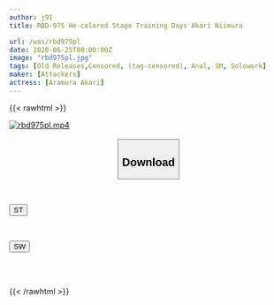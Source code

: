 ```yaml
---
author: j91
title: RBD-975 He-colored Stage Training Days Akari Niimura

url: /was/rbd975pl
date: 2020-06-25T09:00:00Z
image: "rbd975pl.jpg"
tags: [Old Releases,Censored, (tag-censored), Anal, SM, Solowork]
maker: [Attackers]
actress: [Aramura Akari]
---
```



{{< rawhtml >}}

<div class="video" data-videoid="pdadjyDW31tWZQ">
    <a href="javascript:;">
        <img src="/was/rbd975pl/rbd975pl.jpg" width="WIDTH" height="HEIGHT" alt="rbd975pl.mp4" loading="lazy">
    </a>
</div>

<script type="text/javascript" src="https://j91.asia/asset/on-demand-st.js"></script>

<br>
  <link rel="stylesheet" href="https://j91.asia/asset/bs5.css">
  
  <center>
  <button class="btn btn-primary" type="button" data-bs-toggle="collapse" data-bs-target=".multi-collapse" aria-expanded="false" aria-controls="multiCollapseExample1 multiCollapseExample2"><h2>Download</h2></button></center>
</p>
<div class="row">
  <div class="col">
    <div class="collapse multi-collapse" id="multiCollapseExample1">
      <div class="card card-body">
	      	      <br>
<div class="buttons">  
<p><a href="https://streamtape.to/v/pdadjyDW31tWZQ" target="_blank"><button class="btn-hover color-3"><i class="fa fa-download"></i> ST</button></a></p></div>
    </div>
  </div>
</div>
  <div class="col">
    <div class="collapse multi-collapse" id="multiCollapseExample2">
      <div class="card card-body">
	      <br>
<div class="buttons">
<p><a href="https://flaswish.com/qletw1xbgwia" target="_blank"><button class="btn-hover color-2"><i class="fa fa-download"></i> SW</button></a></p></div>
<br><br>
      </div>
    </div>
  </div>
</div>

{{< /rawhtml >}}